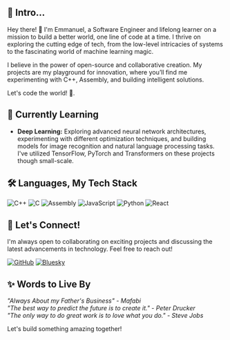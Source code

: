 ## 🤭 Intro... 
Hey there! 👋 I'm Emmanuel, a Software Engineer and lifelong learner on a mission to build a better world, one line of code at a time. I thrive on exploring the cutting edge of tech, from the low-level intricacies of systems to the fascinating world of machine learning magic.

I believe in the power of open-source and collaborative creation. My projects are my playground for innovation, where you’ll find me experimenting with C++, Assembly, and building intelligent solutions.

Let's code the world! 🚀.


## 🌱 Currently Learning

* **Deep Learning:** Exploring advanced neural network architectures, experimenting with different optimization techniques, and building models for image recognition and natural language processing tasks. I've utilized TensorFlow, PyTorch and Transformers on these projects though small-scale.


## 🛠️ Languages, My Tech Stack
![C++](https://img.shields.io/badge/C%2B%2B-00599C?style=for-the-badge&logo=c%2B%2B&logoColor=white)  ![C](https://img.shields.io/badge/C-A8B9CC?style=for-the-badge&logo=c&logoColor=black)  ![Assembly](https://img.shields.io/badge/Assembly-000000?style=for-the-badge&logo=assemblyscript&logoColor=white)  ![JavaScript](https://img.shields.io/badge/JavaScript-F7DF1E?style=for-the-badge&logo=javascript&logoColor=black)  ![Python](https://img.shields.io/badge/Python-3776AB?style=for-the-badge&logo=python&logoColor=white)  ![React](https://img.shields.io/badge/React-20232A?style=for-the-badge&logo=react&logoColor=61DAFB)

## 🤝 Let's Connect!
I'm always open to collaborating on exciting projects and discussing the latest advancements in technology. Feel free to reach out!

[![GitHub](https://img.shields.io/badge/GitHub-181717?style=for-the-badge&logo=github&logoColor=white)](https://github.com/Israel-Mafabi-Emmanuel)  [![Bluesky](https://camo.githubusercontent.com/de4ef6ffc4994449314b2d888a3de69f95d871b7408c1856842f02c2c0e66f21/68747470733a2f2f696d672e736869656c64732e696f2f62616467652f426c7565736b792d3030303030303f7374796c653d666f722d7468652d6261646765266c6f676f3d626c7565736b79266c6f676f436f6c6f723d7768697465)](https://bsky.app/profile/israel-emmanuel.bsky.social)



## ✨ Words to Live By
*"Always About my Father's Business" - Mafabi*  
*"The best way to predict the future is to create it." - Peter Drucker*  
*"The only way to do great work is to love what you do." - Steve Jobs*  

Let's build something amazing together!
